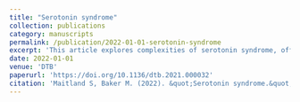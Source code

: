 ```yaml
---
title: "Serotonin syndrome"
collection: publications
category: manuscripts
permalink: /publication/2022-01-01-serotonin-syndrome
excerpt: 'This article explores complexities of serotonin syndrome, offering insights into its diagnosis, management, and clinical implications.'
date: 2022-01-01
venue: 'DTB'
paperurl: 'https://doi.org/10.1136/dtb.2021.000032'
citation: 'Maitland S, Baker M. (2022). &quot;Serotonin syndrome.&quot; <i>DTB</i>, 60:88–91.'
---
```

